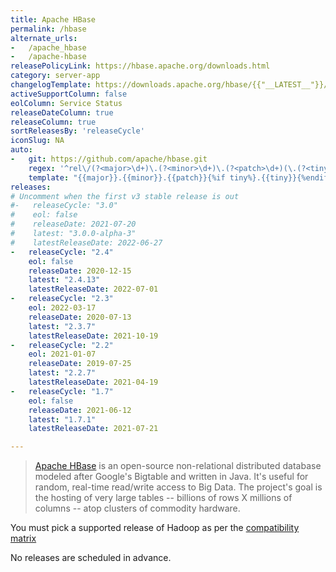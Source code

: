 ```yaml
---
title: Apache HBase
permalink: /hbase
alternate_urls:
-   /apache_hbase
-   /apache-hbase
releasePolicyLink: https://hbase.apache.org/downloads.html
category: server-app
changelogTemplate: https://downloads.apache.org/hbase/{{"__LATEST__"}}/CHANGES.md
activeSupportColumn: false
eolColumn: Service Status
releaseDateColumn: true
releaseColumn: true
sortReleasesBy: 'releaseCycle'
iconSlug: NA
auto:
-   git: https://github.com/apache/hbase.git
    regex: '^rel\/(?<major>\d+)\.(?<minor>\d+)\.(?<patch>\d+)(\.(?<tiny>\d+))?$'
    template: "{{major}}.{{minor}}.{{patch}}{%if tiny%}.{{tiny}}{%endif%}"
releases:
# Uncomment when the first v3 stable release is out
#-   releaseCycle: "3.0"
#    eol: false
#    releaseDate: 2021-07-20
#    latest: "3.0.0-alpha-3"
#    latestReleaseDate: 2022-06-27
-   releaseCycle: "2.4"
    eol: false
    releaseDate: 2020-12-15
    latest: "2.4.13"
    latestReleaseDate: 2022-07-01
-   releaseCycle: "2.3"
    eol: 2022-03-17
    releaseDate: 2020-07-13
    latest: "2.3.7"
    latestReleaseDate: 2021-10-19
-   releaseCycle: "2.2"
    eol: 2021-01-07
    releaseDate: 2019-07-25
    latest: "2.2.7"
    latestReleaseDate: 2021-04-19
-   releaseCycle: "1.7"
    eol: false
    releaseDate: 2021-06-12
    latest: "1.7.1"
    latestReleaseDate: 2021-07-21

---
```


> [Apache HBase](https://hbase.apache.org/) is an open-source non-relational distributed database modeled after Google's Bigtable and written in Java. It's useful for random, real-time read/write access to Big Data. The project's goal is the hosting of very large tables -- billions of rows X millions of columns -- atop clusters of commodity hardware.

You must pick a supported release of Hadoop as per the [compatibility matrix](https://hbase.apache.org/book.html#hadoop)

No releases are scheduled in advance.
